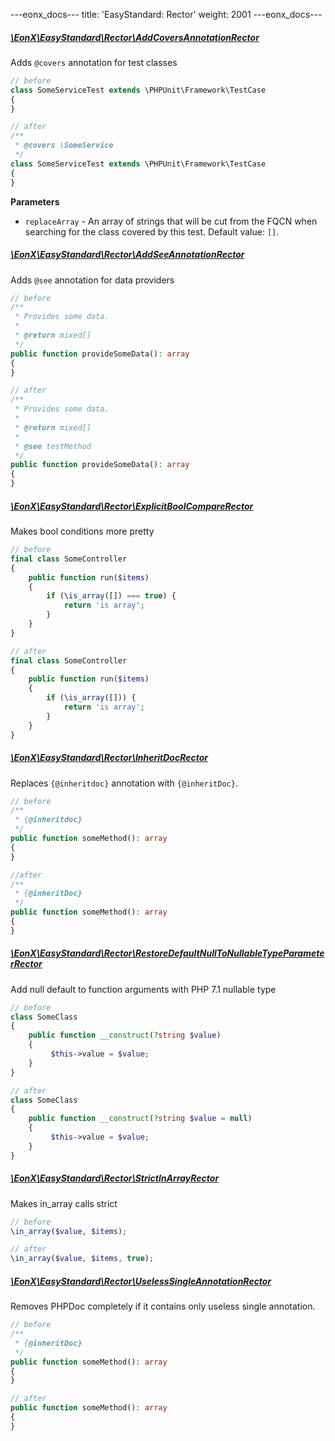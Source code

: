 ---eonx_docs---
title: 'EasyStandard: Rector'
weight: 2001
---eonx_docs---
##### [\EonX\EasyStandard\Rector\AddCoversAnnotationRector][1]
Adds `@covers` annotation for test classes
```php
// before
class SomeServiceTest extends \PHPUnit\Framework\TestCase
{
}
```
```php
// after
/**
 * @covers \SomeService
 */
class SomeServiceTest extends \PHPUnit\Framework\TestCase
{
}
```
**Parameters**

- `replaceArray` - An array of strings that will be cut from the FQCN when searching for the class covered by this test. Default value: `[]`.

##### [\EonX\EasyStandard\Rector\AddSeeAnnotationRector][2]
Adds `@see` annotation for data providers
```php
// before
/**
 * Provides some data.
 * 
 * @return mixed[]
 */
public function provideSomeData(): array
{
}
```
```php
// after
/**
 * Provides some data.
 * 
 * @return mixed[]
 * 
 * @see testMethod
 */
public function provideSomeData(): array
{
}
```

##### [\EonX\EasyStandard\Rector\ExplicitBoolCompareRector][4]
Makes bool conditions more pretty
```php
// before
final class SomeController
{
    public function run($items)
    {
        if (\is_array([]) === true) {
            return 'is array';
        }
    }
}
```
```php
// after
final class SomeController
{
    public function run($items)
    {
        if (\is_array([])) {
            return 'is array';
        }
    }
}
```

##### [\EonX\EasyStandard\Rector\InheritDocRector][5]
Replaces `{@inheritdoc}` annotation with `{@inheritDoc}`.
```php
// before
/**
 * {@inheritdoc}
 */
public function someMethod(): array
{
}
```
```php
//after
/**
 * {@inheritDoc}
 */
public function someMethod(): array
{
}
```

##### [\EonX\EasyStandard\Rector\RestoreDefaultNullToNullableTypeParameterRector][6]
Add null default to function arguments with PHP 7.1 nullable type
```php
// before
class SomeClass
{
    public function __construct(?string $value)
    {
         $this->value = $value;
    }
}
```
```php
// after
class SomeClass
{
    public function __construct(?string $value = null)
    {
         $this->value = $value;
    }
}
```

##### [\EonX\EasyStandard\Rector\StrictInArrayRector][7]
Makes in_array calls strict
```php
// before
\in_array($value, $items);
```
```php
// after
\in_array($value, $items, true);
```

##### [\EonX\EasyStandard\Rector\UselessSingleAnnotationRector][8]
Removes PHPDoc completely if it contains only useless single annotation.
```php
// before
/**
 * {@inheritDoc}
 */
public function someMethod(): array
{
}
```
```php
// after
public function someMethod(): array
{
}
```

[1]: https://github.com/eonx-com/easy-monorepo/blob/master/packages/EasyStandard/src/Rector/AddCoversAnnotationRector.php
[2]: https://github.com/eonx-com/easy-monorepo/blob/master/packages/EasyStandard/src/Rector/AddSeeAnnotationRector.php
[3]: https://github.com/eonx-com/easy-monorepo/blob/master/packages/EasyStandard/src/Rector/AnnotationsCommentsRector.php
[4]: https://github.com/eonx-com/easy-monorepo/blob/master/packages/EasyStandard/src/Rector/ExplicitBoolCompareRector.php
[5]: https://github.com/eonx-com/easy-monorepo/blob/master/packages/EasyStandard/src/Rector/InheritDocRector.php
[6]: https://github.com/eonx-com/easy-monorepo/blob/master/packages/EasyStandard/src/Rector/RestoreDefaultNullToNullableTypeParameterRector.php
[7]: https://github.com/eonx-com/easy-monorepo/blob/master/packages/EasyStandard/src/Rector/StrictInArrayRector.php
[8]: https://github.com/eonx-com/easy-monorepo/blob/master/packages/EasyStandard/src/Rector/UselessSingleAnnotationRector.php

